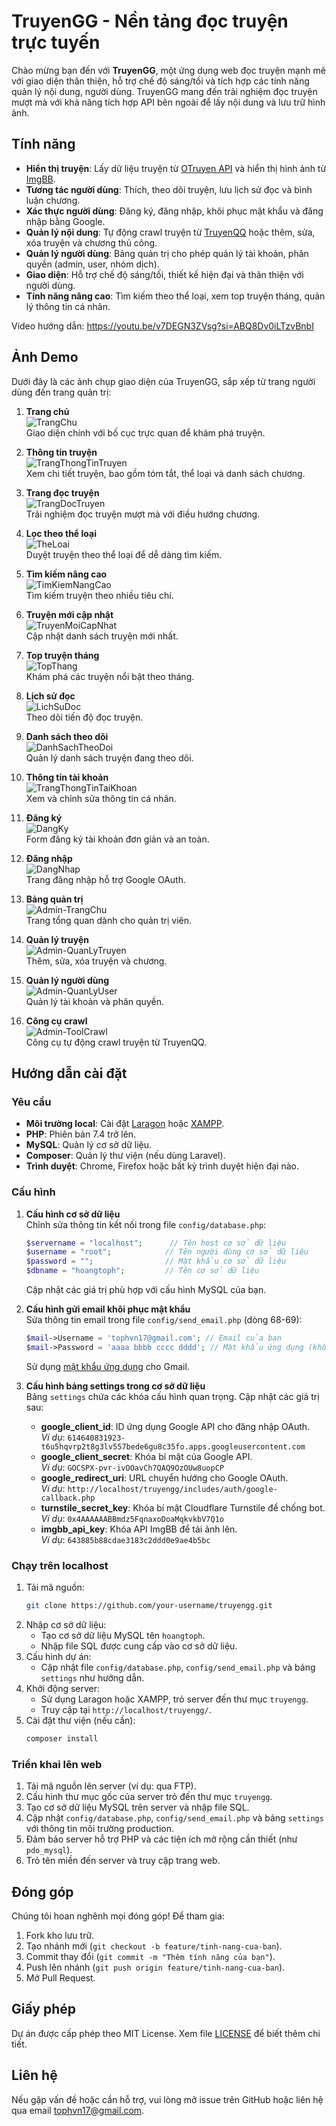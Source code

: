 # TruyenGG - Nền tảng đọc truyện trực tuyến

Chào mừng bạn đến với **TruyenGG**, một ứng dụng web đọc truyện mạnh mẽ với giao diện thân thiện, hỗ trợ chế độ sáng/tối và tích hợp các tính năng quản lý nội dung, người dùng. TruyenGG mang đến trải nghiệm đọc truyện mượt mà với khả năng tích hợp API bên ngoài để lấy nội dung và lưu trữ hình ảnh.

## Tính năng

- **Hiển thị truyện**: Lấy dữ liệu truyện từ [OTruyen API](https://otruyenapi.com/) và hiển thị hình ảnh từ [ImgBB](https://imgbb.com/).
- **Tương tác người dùng**: Thích, theo dõi truyện, lưu lịch sử đọc và bình luận chương.
- **Xác thực người dùng**: Đăng ký, đăng nhập, khôi phục mật khẩu và đăng nhập bằng Google.
- **Quản lý nội dung**: Tự động crawl truyện từ [TruyenQQ](https://truyenqq.com/) hoặc thêm, sửa, xóa truyện và chương thủ công.
- **Quản lý người dùng**: Bảng quản trị cho phép quản lý tài khoản, phân quyền (admin, user, nhóm dịch).
- **Giao diện**: Hỗ trợ chế độ sáng/tối, thiết kế hiện đại và thân thiện với người dùng.
- **Tính năng nâng cao**: Tìm kiếm theo thể loại, xem top truyện tháng, quản lý thông tin cá nhân.

Video hướng dẫn: https://youtu.be/v7DEGN3ZVsg?si=ABQ8Dv0iLTzvBnbI
## Ảnh Demo

Dưới đây là các ảnh chụp giao diện của TruyenGG, sắp xếp từ trang người dùng đến trang quản trị:

1. **Trang chủ**  
   ![TrangChu](DEMO/TrangChu.png)  
   Giao diện chính với bố cục trực quan để khám phá truyện.

2. **Thông tin truyện**  
   ![TrangThongTinTruyen](DEMO/TrangThongTinTruyen.png)  
   Xem chi tiết truyện, bao gồm tóm tắt, thể loại và danh sách chương.

3. **Trang đọc truyện**  
   ![TrangDocTruyen](DEMO/TrangDocTruyen.png)  
   Trải nghiệm đọc truyện mượt mà với điều hướng chương.

4. **Lọc theo thể loại**  
   ![TheLoai](DEMO/TheLoai.png)  
   Duyệt truyện theo thể loại để dễ dàng tìm kiếm.

5. **Tìm kiếm nâng cao**  
   ![TimKiemNangCao](DEMO/TimKiemNangCao.png)  
   Tìm kiếm truyện theo nhiều tiêu chí.

6. **Truyện mới cập nhật**  
   ![TruyenMoiCapNhat](DEMO/TruyenMoiCapNhat.png)  
   Cập nhật danh sách truyện mới nhất.

7. **Top truyện tháng**  
   ![TopThang](DEMO/TopThang.png)  
   Khám phá các truyện nổi bật theo tháng.

8. **Lịch sử đọc**  
   ![LichSuDoc](DEMO/LichSuDoc.png)  
   Theo dõi tiến độ đọc truyện.

9. **Danh sách theo dõi**  
   ![DanhSachTheoDoi](DEMO/DanhSachTheoDoi.png)  
   Quản lý danh sách truyện đang theo dõi.

10. **Thông tin tài khoản**  
    ![TrangThongTinTaiKhoan](DEMO/TrangThongTinTaiKhoan.png)  
    Xem và chỉnh sửa thông tin cá nhân.

11. **Đăng ký**  
    ![DangKy](DEMO/DangKy.png)  
    Form đăng ký tài khoản đơn giản và an toàn.

12. **Đăng nhập**  
    ![DangNhap](DEMO/DangNhap.png)  
    Trang đăng nhập hỗ trợ Google OAuth.

13. **Bảng quản trị**  
    ![Admin-TrangChu](DEMO/Admin-TrangChu.png)  
    Trang tổng quan dành cho quản trị viên.

14. **Quản lý truyện**  
    ![Admin-QuanLyTruyen](DEMO/Admin-QuanLyTruyen.png)  
    Thêm, sửa, xóa truyện và chương.

15. **Quản lý người dùng**  
    ![Admin-QuanLyUser](DEMO/Admin-QuanLyUser.png)  
    Quản lý tài khoản và phân quyền.

16. **Công cụ crawl**  
    ![Admin-ToolCrawl](DEMO/Admin-ToolCrawl.png)  
    Công cụ tự động crawl truyện từ TruyenQQ.

## Hướng dẫn cài đặt

### Yêu cầu
- **Môi trường local**: Cài đặt [Laragon](https://laragon.org/) hoặc [XAMPP](https://www.apachefriends.org/).
- **PHP**: Phiên bản 7.4 trở lên.
- **MySQL**: Quản lý cơ sở dữ liệu.
- **Composer**: Quản lý thư viện (nếu dùng Laravel).
- **Trình duyệt**: Chrome, Firefox hoặc bất kỳ trình duyệt hiện đại nào.

### Cấu hình

1. **Cấu hình cơ sở dữ liệu**  
   Chỉnh sửa thông tin kết nối trong file `config/database.php`:  
   ```php
   $servername = "localhost";      // Tên host cơ sở dữ liệu
   $username = "root";            // Tên người dùng cơ sở dữ liệu
   $password = "";                // Mật khẩu cơ sở dữ liệu
   $dbname = "hoangtoph";         // Tên cơ sở dữ liệu
   ```
   Cập nhật các giá trị phù hợp với cấu hình MySQL của bạn.

2. **Cấu hình gửi email khôi phục mật khẩu**  
   Sửa thông tin email trong file `config/send_email.php` (dòng 68-69):  
   ```php
   $mail->Username = 'tophvn17@gmail.com'; // Email của bạn
   $mail->Password = 'aaaa bbbb cccc dddd'; // Mật khẩu ứng dụng (không phải mật khẩu Gmail)
   ```
   Sử dụng [mật khẩu ứng dụng](https://support.google.com/accounts/answer/185833) cho Gmail.

3. **Cấu hình bảng settings trong cơ sở dữ liệu**  
   Bảng `settings` chứa các khóa cấu hình quan trọng. Cập nhật các giá trị sau:  
   - **google_client_id**: ID ứng dụng Google API cho đăng nhập OAuth.  
     *Ví dụ*: `614640831923-t6u5hqvrp2t8g3lv557bede6gu8c35fo.apps.googleusercontent.com`  
   - **google_client_secret**: Khóa bí mật của Google API.  
     *Ví dụ*: `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`  
   - **google_redirect_uri**: URL chuyển hướng cho Google OAuth.  
     *Ví dụ*: `http://localhost/truyengg/includes/auth/google-callback.php`  
   - **turnstile_secret_key**: Khóa bí mật Cloudflare Turnstile để chống bot.  
     *Ví dụ*: `0x4AAAAAABBmdz5FqnaxoDoaMqkvkbV7Q1o`  
   - **imgbb_api_key**: Khóa API ImgBB để tải ảnh lên.  
     *Ví dụ*: `643885b88cdae3183c2ddd0e9ae4b5bc`
     
### Chạy trên localhost
1. Tải mã nguồn:  
   ```bash
   git clone https://github.com/your-username/truyengg.git
   ```
2. Nhập cơ sở dữ liệu:  
   - Tạo cơ sở dữ liệu MySQL tên `hoangtoph`.  
   - Nhập file SQL được cung cấp vào cơ sở dữ liệu.
3. Cấu hình dự án:  
   - Cập nhật file `config/database.php`, `config/send_email.php` và bảng `settings` như hướng dẫn.
4. Khởi động server:  
   - Sử dụng Laragon hoặc XAMPP, trỏ server đến thư mục `truyengg`.  
   - Truy cập tại `http://localhost/truyengg/`.
5. Cài đặt thư viện (nếu cần):  
   ```bash
   composer install
   ```

### Triển khai lên web
1. Tải mã nguồn lên server (ví dụ: qua FTP).
2. Cấu hình thư mục gốc của server trỏ đến thư mục `truyengg`.
3. Tạo cơ sở dữ liệu MySQL trên server và nhập file SQL.
4. Cập nhật `config/database.php`, `config/send_email.php` và bảng `settings` với thông tin môi trường production.
5. Đảm bảo server hỗ trợ PHP và các tiện ích mở rộng cần thiết (như `pdo_mysql`).
6. Trỏ tên miền đến server và truy cập trang web.

## Đóng góp
Chúng tôi hoan nghênh mọi đóng góp! Để tham gia:
1. Fork kho lưu trữ.
2. Tạo nhánh mới (`git checkout -b feature/tinh-nang-cua-ban`).
3. Commit thay đổi (`git commit -m "Thêm tính năng của bạn"`).
4. Push lên nhánh (`git push origin feature/tinh-nang-cua-ban`).
5. Mở Pull Request.

## Giấy phép
Dự án được cấp phép theo MIT License. Xem file [LICENSE](LICENSE) để biết thêm chi tiết.

## Liên hệ
Nếu gặp vấn đề hoặc cần hỗ trợ, vui lòng mở issue trên GitHub hoặc liên hệ qua email [tophvn17@gmail.com](mailto:tophvn17@gmail.com).

